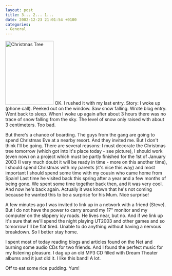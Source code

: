 ```yaml
---
layout: post
title: 3... 2... 1...
date: 2002-12-23 21:01:54 +0100
categories:
- General
---
```

<a href="http://www.rusiczki.net/blog/blogpics/christmas_tree.php" onclick="window.open('http://www.rusiczki.net/blog/blogpics/christmas_tree.php','popup','width=400,height=533,scrollbars=no,resizable=no,toolbar=no,directories=no,location=no,menubar=no,status=no,left=0,top=0'); return false"><img src="http://www.rusiczki.net/blog/blogpics/christmas_tree-thumb.jpg" width="150" height="199" border="0" alt="Christmas Tree" class="postimage" /></a> OK. I rushed it with my last entry. Story: I woke up (phone call). Peeked out on the window. Saw snow falling. Wrote blog entry. Went back to sleep. When I woke up again after about 3 hours there was no trace of snow falling from the sky. The level of snow only raised with about 3 centimeters. Too bad.

But there's a chance of boarding. The guys from the gang are going to spend Christmas Eve at a nearby resort. And they invited me. But I don't think I'll be going. There are several reasons: I must decorate the Christmas tree tomorrow (which got into it's place today - see picture), I should work (even now) on a project which must be partly finished for the 1st of January 2003 (I very much doubt it will be ready in time - more on this another time), I should spend Christmas with my parents (it's nice this way) and most important I should spend some time with my cousin who came home from Spain! Last time he visited back this spring after a year and a few months of being gone. We spent some time together back then, and it was very cool. And now he's back again. Actually it was known that he's not coming because he wanted this to be a surprise for his Mum. Nice surprise!

A few minutes ago I was invited to link up in a network with a friend (Steve). But I do not have the power to carry around my 17" monitor and my computer on the slippery icy roads. He lives near, but no. And if we link up it's sure that we'll spend the night playing UT2003 and other games and so tomorrow I'll be flat tired. Unable to do anything without having a nervous breakdown. So I better stay home.

I spent most of today reading blogs and articles found on the Net and burning some audio CDs for two friends. And I found the perfect music for my listening pleasure. I dag up an old MP3 CD filled with Dream Theater albums and it just did it. I like this band! A lot.

Off to eat some rice pudding. Yum!
